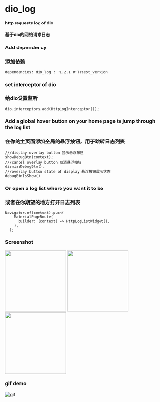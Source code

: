 
# dio_log

#### http requests log of dio 
#### 基于dio的网络请求日志

### Add dependency
### 添加依赖
```
dependencies: dio_log : ^1.2.1 #^latest_version
```
### set interceptor of dio
### 给dio设置监听
```
dio.interceptors.add(HttpLogInterceptor());
```
### Add a global hover button on your home page to jump through the log list
### 在你的主页面添加全局的悬浮按钮，用于跳转日志列表
```
///display overlay button 显示悬浮按钮
showDebugBtn(context);
///cancel overlay button 取消悬浮按钮
dismissDebugBtn();
///overlay button state of display 悬浮按钮展示状态
debugBtnIsShow()
```
### Or open a log list where you want it to be
### 或者在你期望的地方打开日志列表
``` 
Navigator.of(context).push(
    MaterialPageRoute(
      builder: (context) => HttpLogListWidget(),
    ),
  );  
```

### Screenshot 
<img src="https://raw.githubusercontent.com/flutterplugin/dio_log/develop/images/log_list.PNG" width="200">      
<img src="https://raw.githubusercontent.com/flutterplugin/dio_log/develop/images/log_request.PNG" width="200">
<img src="https://raw.githubusercontent.com/flutterplugin/dio_log/develop/images/log_response.PNG" width="200">

### gif demo 
![gif](https://raw.githubusercontent.com/flutterplugin/dio_log/develop/images/dio_log_example.gif)
